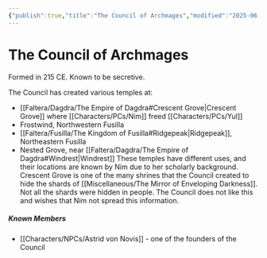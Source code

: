 ```yaml
---
{"publish":true,"title":"The Council of Archmages","modified":"2025-06-29T13:46:48.884-07:00","cssclasses":""}
---
```




# The Council of Archmages

Formed in 215 CE. Known to be secretive.

The Council has created various temples at:

- [[Faltera/Dagdra/The Empire of Dagdra#Crescent Grove\|Crescent Grove]] where [[Characters/PCs/Nim]] freed [[Characters/PCs/Yul]]
- Frostwind, Northwestern Fusilla
- [[Faltera/Fusilla/The Kingdom of Fusilla#Ridgepeak\|Ridgepeak]], Northeastern Fusilla
- Nested Grove, near [[Faltera/Dagdra/The Empire of Dagdra#Windrest\|Windrest]]
  These temples have different uses, and their locations are known by Nim due to her scholarly background. Crescent Grove is one of the many shrines that the Council created to hide the shards of [[Miscellaneous/The Mirror of Enveloping Darkness]]. Not all the shards were hidden in people. The Council does not like this and wishes that Nim not spread this information.

##### Known Members

- [[Characters/NPCs/Astrid von Novis]] - one of the founders of the Council
